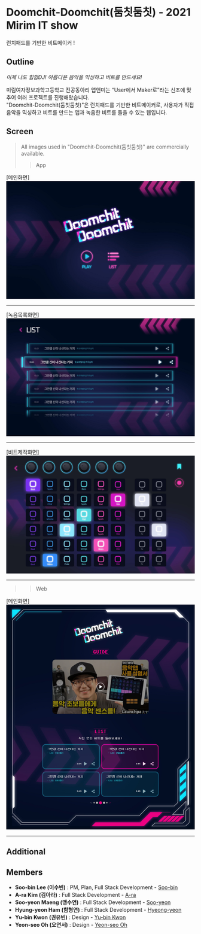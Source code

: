 # Doomchit-Doomchit(둠칫둠칫) - 2021 Mirim IT show
런치패드를 기반한 비트메이커 !

## Outline

_이제 나도 힙합DJ! 아름다운 음악을 믹싱하고 비트를 만드세요!_

미림여자정보과학고등학교 전공동아리 앱앤미는 “User에서 Maker로”라는 신조에 맞추어 여러 프로젝트를 진행해왔습니다.   
"Doomchit-Doomchit(둠칫둠칫)"은 런치패드를 기반한 비트메이커로, 사용자가 직접 음악을 믹싱하고 비트를 만드는 앱과 녹음한 비트를 들을 수 있는 웹입니다.

## Screen

> All images used in "Doomchit-Doomchit(둠칫둠칫)" are commercially available.
>> App

[메인화면]
![메인화면](prototype/app_main.jpg)

---------------------------------------
[녹음목록화면]
![녹음 목록 화면](prototype/app_list.jpg)

---------------------------------------
[비트제작화면]
![비트 제작 화면](prototype/app_beat.jpg)

---------------------------------------
>> Web

[메인화면]
![메인화면](prototype/web_main.jpg)

---------------------------------------

## Additional


## Members
* **Soo-bin Lee (이수빈)** : PM, Plan, Full Stack Development - [Soo-bin](https://github.com/ccomangi2)
* **A-ra Kim (김아라)** : Full Stack Development - [A-ra](https://github.com/IknowAra)
* **Soo-yeon Maeng (맹수연)** : Full Stack Development - [Soo-yeon](https://github.com/maengsooyeon)
* **Hyung-yeon Ham (함형연)** : Full Stack Development - [Hyeong-yeon](https://github.com/guddus326)
* **Yu-bin Kwon (권유빈)** : Design - [Yu-bin Kwon]()
* **Yeon-seo Oh (오연서)** : Design - [Yeon-seo Oh]()

